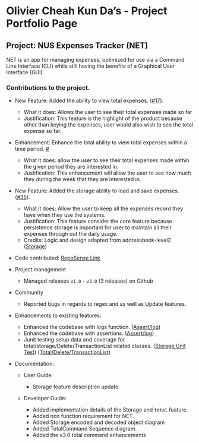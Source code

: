 # Olivier Cheah Kun Da’s - Project Portfolio Page

## Project: NUS Expenses Tracker (NET)
NET is an app for managing expenses, optimized for use via a Command Line Interface (CLI) while still having the benefits of a Graphical User Interface (GUI).

### Contributions to the project.

* New Feature: Added the ability to view total expenses.
([#17](https://github.com/AY2021S1-TIC4001-4/tp/pull/17)).
  * What it does: Allows the user to see their total expenses made so far  
  * Justification: This feature is the highlight of the product because other than keying the expenses, user would also wish to see the total expense so far. 

* Enhancement: Enhance the total ability to view total expenses within a time period. [#](https://github.com/AY2021S1-TIC4001-4/tp/pull/17)
   * What it does: allow the user to see their total expenses made within the given period they are interested in.
   * Justification: This enhancement will allow the user to see how much they during the week that they are interested in. 
   
* New Feature: Added the storage ability to load and save expenses.
([#35](https://github.com/AY2021S1-TIC4001-4/tp/pull/35)).
  * What it does: Allow the user to keep all the expenses record they have when they use the systems. 
  * Justification: This feature consider the core feature because persistence storage is important for user to maintain all their expenses through out the daily usage. 
  * Credits: Logic and design adapted from addressbook-level2 ([Storage](https://github.com/se-edu/addressbook-level2/tree/master/src/seedu/addressbook/storage))

* Code contributed: [RepoSense Link](https://nus-tic4001-ay2021s1.github.io/tp-dashboard/#breakdown=true&search=skyventus&sort=groupTitle&sortWithin=title&since=2020-08-14&timeframe=commit&mergegroup=&groupSelect=groupByRepos&checkedFileTypes=docs~functional-code~test-code~other)
 
* Project management
  * Managed releases ```v1.0``` - ```v3.0``` (3 releases) on Github

* Community
  * Reported bugs in regards to regex and as well as Update features. 
  
* Enhancements to existing features:
  
  * Enhanced the codebase with logs function. ([Assert/log](https://github.com/AY2021S1-TIC4001-4/tp/pull/42))
  * Enhanced the codebase with assertions. ([Assert/log](https://github.com/AY2021S1-TIC4001-4/tp/pull/42))
  * Junit testing setup data and coverage for total/storage/Delete/TransactionList related classes. 
    ([Storage Unit Test](https://github.com/AY2021S1-TIC4001-4/tp/pull/48))
    ([Total/Delete/TransactionList](https://github.com/AY2021S1-TIC4001-4/tp/pull/22))
  
* Documentation:
  * User Guide:
    * Storage feature description update. 
    
  * Developer Guide:
    * Added implementation details of the Storage and ```total``` feature.
    * Added non function requirement for NET.
    * Added Storage encoded and decoded object diagram
    * Added TotalCommand Sequence diagram. 
    * Added the v3.0 total command enhancements 
	
